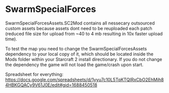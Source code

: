 # SwarmSpecialForces
 
SwarmSpecialForcesAssets.SC2Mod contains all nessecary outsourced custom assets because assets dont need to be reuploaded each patch (reduced file size for upload from ~40 to 4 mb resulting in 10x faster upload time).

To test the map you need to change the SwarmSpecialForcesAssets dependency to your local copy of it, which should be located inside the Mods folder within your Starcraft 2 install directionary. If you do not change the dependency the game will not load the game/crash upon start.

Spreadsheet for everything:
https://docs.google.com/spreadsheets/d/1yyu7c10L5TqKTQIRxCbO2EhMih84HBKGQACy9V61J0E/edit#gid=1688450518
